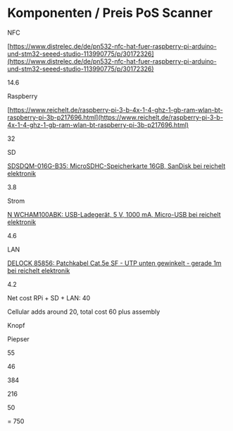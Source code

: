 # Komponenten / Preis PoS Scanner

NFC

[https://www.distrelec.de/de/pn532-nfc-hat-fuer-raspberry-pi-arduino-und-stm32-seeed-studio-113990775/p/30172326](https://www.distrelec.de/de/pn532-nfc-hat-fuer-raspberry-pi-arduino-und-stm32-seeed-studio-113990775/p/30172326)

14.6

Raspberry

[https://www.reichelt.de/raspberry-pi-3-b-4x-1-4-ghz-1-gb-ram-wlan-bt-raspberry-pi-3b-p217696.html](https://www.reichelt.de/raspberry-pi-3-b-4x-1-4-ghz-1-gb-ram-wlan-bt-raspberry-pi-3b-p217696.html)

32

SD

[SDSDQM-016G-B35: MicroSDHC-Speicherkarte 16GB, SanDisk bei reichelt elektronik](https://www.reichelt.de/microsdhc-speicherkarte-16gb-sandisk-sdsdqm-016g-b35-p83754.html)

3.8

Strom

[N WCHAM100ABK: USB-Ladegerät, 5 V, 1000 mA, Micro-USB bei reichelt elektronik](https://www.reichelt.de/usb-ladegeraet-5-v-1000-ma-micro-usb-n-wcham100abk-p241761.html)

4.6

LAN

[DELOCK 85856: Patchkabel Cat.5e SF - UTP unten gewinkelt - gerade 1m bei reichelt elektronik](https://www.reichelt.de/patchkabel-cat-5e-sf-utp-unten-gewinkelt-gerade-1m-delock-85856-p274974.html?&trstct=pol_2&nbc=1)

4.2

Net cost RPi + SD + LAN: 40

Cellular adds around 20, total cost 60 plus assembly

Knopf

Piepser

55

46

384

216

50

= 750



